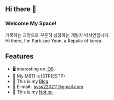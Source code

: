 ## Hi there 👋

### Welcome My Space!
기록하는 과정으로 꾸준히 성장하는 개발자 박서연입니다.  
Hi there, I'm Park seo Yeon, a Repulic of korea.  


## Features
- 🖥  interesting on [iOS](https://github.com/syss220211/SYStudy)
- 🌱 My MBTI is ISTP(ESTP) 
- 🧸 This is my [Blog](https://sy-catbutler.tistory.com/)
- 💭 E-mail : syss220211@gmail.com   
- 📝 This is my [Notion](https://www.notion.so/Linda-7b6da65588f04fdcba2a6a6ec3aeb78b?pvs=4)

[^1]: [![Seo Yeon's GitHub stats](https://github-readme-stats.vercel.app/api?username=syss220211&line_height=24&hide_rank=true&&layout=compact&&show_icons=true&5&border_radius=10&icon_color=556B2F&text_color=000000&title_color=556B2F&border_color=556B2F)](https://github.com/syss220211/syss220211) 

[^1]: [![Seo Yeon's GitHub stats](https://github-readme-stats.vercel.app/api?username=syss220211)](https://github.com/syss220211/github-readme-stats)


[^1]: <!--[![Top Langs](https://github-readme-stats.vercel.app/api/top-langs/?username=syss220211&layout=compact&langs_count=8&title_color=556B2F&border_radius=10&border_color=556B2F)](https://github.com/syss220211?tab=repositories&q=&type=&language=java&sort=)-->
